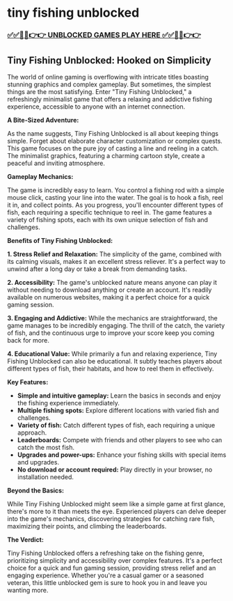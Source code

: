# tiny fishing unblocked

### [✅✅🔴🔴👉👉 UNBLOCKED GAMES PLAY HERE ✅✅🔴🔴👉👉](https://topstoryindia.com)

## Tiny Fishing Unblocked: Hooked on Simplicity 

The world of online gaming is overflowing with intricate titles boasting stunning graphics and complex gameplay. But sometimes, the simplest things are the most satisfying. Enter "Tiny Fishing Unblocked," a refreshingly minimalist game that offers a relaxing and addictive fishing experience, accessible to anyone with an internet connection.

**A Bite-Sized Adventure:**

As the name suggests, Tiny Fishing Unblocked is all about keeping things simple. Forget about elaborate character customization or complex quests. This game focuses on the pure joy of casting a line and reeling in a catch. The minimalist graphics, featuring a charming cartoon style, create a peaceful and inviting atmosphere. 

**Gameplay Mechanics:**

The game is incredibly easy to learn. You control a fishing rod with a simple mouse click, casting your line into the water. The goal is to hook a fish, reel it in, and collect points. As you progress, you'll encounter different types of fish, each requiring a specific technique to reel in. The game features a variety of fishing spots, each with its own unique selection of fish and challenges.

**Benefits of Tiny Fishing Unblocked:**

**1. Stress Relief and Relaxation:** The simplicity of the game, combined with its calming visuals, makes it an excellent stress reliever. It's a perfect way to unwind after a long day or take a break from demanding tasks. 

**2.  Accessibility:** The game's unblocked nature means anyone can play it without needing to download anything or create an account. It's readily available on numerous websites, making it a perfect choice for a quick gaming session.

**3.  Engaging and Addictive:** While the mechanics are straightforward, the game manages to be incredibly engaging. The thrill of the catch, the variety of fish, and the continuous urge to improve your score keep you coming back for more.

**4.  Educational Value:** While primarily a fun and relaxing experience, Tiny Fishing Unblocked can also be educational. It subtly teaches players about different types of fish, their habitats, and how to reel them in effectively.

**Key Features:**

* **Simple and intuitive gameplay:** Learn the basics in seconds and enjoy the fishing experience immediately.
* **Multiple fishing spots:** Explore different locations with varied fish and challenges.
* **Variety of fish:** Catch different types of fish, each requiring a unique approach.
* **Leaderboards:** Compete with friends and other players to see who can catch the most fish.
* **Upgrades and power-ups:** Enhance your fishing skills with special items and upgrades.
* **No download or account required:** Play directly in your browser, no installation needed.

**Beyond the Basics:**

While Tiny Fishing Unblocked might seem like a simple game at first glance, there's more to it than meets the eye. Experienced players can delve deeper into the game's mechanics, discovering strategies for catching rare fish, maximizing their points, and climbing the leaderboards.

**The Verdict:**

Tiny Fishing Unblocked offers a refreshing take on the fishing genre, prioritizing simplicity and accessibility over complex features. It's a perfect choice for a quick and fun gaming session, providing stress relief and an engaging experience.  Whether you're a casual gamer or a seasoned veteran, this little unblocked gem is sure to hook you in and leave you wanting more. 
